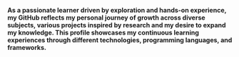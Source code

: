 **As a passionate learner driven by exploration and hands-on experience, my GitHub reflects my personal journey of growth across diverse subjects, various projects inspired by research and my desire to expand my knowledge. This profile showcases my continuous learning experiences through different technologies, programming languages, and frameworks.**
